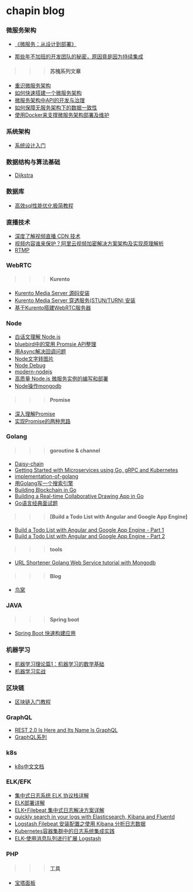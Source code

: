 # chapin blog

### 微服务架构

- [《微服务：从设计到部署》](https://github.com/oopsguy/microservices-from-design-to-deployment-chinese/blob/master/7-refactoring-a-monolith-into-microservices.md#strategy-2-split-frontend-and-backend)

- [那些年不加班的开发团队的秘密，原因竟是因为持续集成](https://mp.weixin.qq.com/s?__biz=MzU0OTE4MzYzMw==&mid=2247483882&idx=1&sn=b7f1fed0dc5c4cffc9b51bbdc7876424&chksm=fbb28814ccc5010210c85e77caeab69e9697167e2ee0f3d3363d8e3e972a4591d04286199d1f&scene=21#wechat_redirect)

>>> #### 苏槐系列文章

- [重识微服务架构](https://mp.weixin.qq.com/s?__biz=MjM5MDE0Mjc4MA==&mid=2650997457&idx=1&sn=c9024d2b47d88f15266d6d15544653ac)
- [如何快速搭建一个微服务架构](https://mp.weixin.qq.com/s?__biz=MjM5MDE0Mjc4MA==&mid=2650997370&idx=1&sn=a8aee267775dcad20d61dd9bb630975b)
- [微服务架构中API的开发与治理](https://mp.weixin.qq.com/s/eXvoJew3bjFKzLLJpS0Otg)
- [如何保障无服务架构下的数据一致性](http://mp.weixin.qq.com/s/i1pnrORZzec6Zp0tmljD8Q)
- [使用Docker来支撑微服务架构部署及维护](https://mp.weixin.qq.com/s?__biz=MzIwMzg1ODcwMw==&mid=2247486899&idx=1&sn=0c4b48280e5749bde236810f207bbb41&chksm=96c9bbd3a1be32c5b68a29e3d21c7d46c12ffdac9b6332a3282153840ec50235cb8d304bd37b&mpshare=1&scene=23&srcid=0929iCwIipdHrPRzjgBaxpVR#rd)

### 系统架构

- [系统设计入门](https://github.com/donnemartin/system-design-primer/blob/master/README-zh-Hans.md)

### 数据结构与算法基础

- [Dijkstra](http://www.cnblogs.com/nigang/p/3658990.html)

### 数据库

- [高效sql性能优化极简教程](https://mp.weixin.qq.com/s/Sqp-gD7mh1luXancnzE2Nw)

### 直播技术

- [深度了解视频直播 CDN 技术](https://ruby-china.org/topics/33544)
- [视频内容谁来保护？阿里云视频加密解决方案架构及实现原理解析](https://ruby-china.org/topics/34102) 
- [RTMP](https://www.villainhr.com/page/2017/08/05/RTMP%20H5%20%E7%9B%B4%E6%92%AD%E6%B5%81%E6%8A%80%E6%9C%AF%E8%A7%A3%E6%9E%90)

### WebRTC

>>> #### Kurento

- [Kurento Media Server 源码安装](https://github.com/chapin666/blog/issues/1)
- [Kurento Media Server 穿透服务(STUN/TURN) 安装](https://github.com/chapin666/blog/issues/2)
- [基于Kurento搭建WebRTC服务器](https://blog.gmem.cc/webrtc-server-basedon-kurento)

### Node

- [白话文理解 Node.js](https://github.com/chapin666/blog/issues/3)
- [bluebird中的常用 Promsie API整理](http://www.dengzhr.com/node-js/1278)
- [用Async解决回调问题](https://code.tutsplus.com/zh-hans/tutorials/solving-callback-problems-with-async--cms-26591?_ga=2.140530800.357237057.1505119485-1462772948.1505119484)
- [Node文字转图片](https://cnodejs.org/topic/583c5d9fba57ffba06c24a89)
- [Node Debug](http://i5ting.github.io/node-debug-tutorial/)
- [modern-nodejs](https://i5ting.github.io/modern-nodejs/)
- [高质量 Node.js 微服务实例的编写和部署](https://github.com/Carrotzpc/docker_web_app)
- [Node操作mongodb](http://zetcode.com/db/mongodbjavascript)

>>> #### Promise

- [深入理解Promise](http://coderlt.coding.me/2016/12/03/promise-in-depth-an-introduction-1/)
- [实现Promise的两种思路](https://github.com/chapin666/blog/issues/6)

### Golang

>>> #### goroutine & channel
- [Daisy-chain](https://github.com/chapin666/blog/issues/5)
- [Getting Started with Microservices using Go, gRPC and Kubernetes](https://outcrawl.com/getting-started-microservices-go-grpc-kubernetes/)
- [implementation-of-golang](https://tracymacding.gitbooks.io/implementation-of-golang/content/)
- [用Golang写一个搜索引擎](https://segmentfault.com/u/wyh267/articles?page=3)
- [Building Blockchain in Go](https://jeiwan.cc/tags/blockchain/)
- [Building a Real-time Collaborative Drawing App in Go](https://outcrawl.com/realtime-collaborative-drawing-go/)
- [Go语言经典面试题](https://goquiz.github.io/)

>>> #### [Build a Todo List with Angular and Google App Engine]
- [Build a Todo List with Angular and Google App Engine - Part 1](https://outcrawl.com/todo-list-angular-google-app-engine-part-1/)
- [Build a Todo List with Angular and Google App Engine - Part 2](https://outcrawl.com/todo-list-angular-google-app-engine-part-2/)

>>> #### tools
- [URL Shortener Golang Web Service tutorial with Mongodb](http://www.minaandrawos.com/2015/09/05/link-shortener-golang-web-service-tutorial-mongodb/#GOHTTPREST)

>>> #### Blog
- [鸟窝](http://colobu.com/)

### JAVA
>>> #### Spring boot
- [Spring Boot 快速构建应用](https://github.com/chapin666/blog/issues/4)

### 机器学习
- [机器学习理论篇1：机器学习的数学基础](https://zhuanlan.zhihu.com/p/25197792)
- [机器学习实战](http://ml.apachecn.org/)

### 区块链
- [区块链入门教程](http://www.ruanyifeng.com/blog/2017/12/blockchain-tutorial.html)

### GraphQL
- [REST 2.0 Is Here and Its Name Is GraphQL](https://www.sitepoint.com/rest-2-0-graphql/)
- [GraphQL系列](http://www.zhaiqianfeng.com/2017/06/learn-graphql-first-demo.html)

### k8s
- [k8s中文文档](http://docs.kubernetes.org.cn/)

### ELK/EFK
- [集中式日志系统 ELK 协议栈详解](https://www.ibm.com/developerworks/cn/opensource/os-cn-elk/)
- [ELK部署详解](https://segmentfault.com/a/1190000007728789)
- [ELK+Filebeat 集中式日志解决方案详解](https://www.ibm.com/developerworks/cn/opensource/os-cn-elk-filebeat/index.html)
- [quickly search in your logs with Elasticsearch, Kibana and Fluentd](https://wiki.deimos.fr/Fluentd:_quickly_search_in_your_logs_with_Elasticsearch,_Kibana_and_Fluentd)
- [Logstash Filebeat 安装配置之使用 Kibana 分析日志数据](https://www.renwole.com/archives/661)
- [Kubernetes容器集群中的日志系统集成实践](http://dockone.io/article/1600)
- [ELK-使用消息队列进行扩展 Logstash](http://jaminzhang.github.io/elk/ELK-use-MQ-to-scale-Logstash/)

### PHP
>>> #### 工具
- [宝塔面板](https://www.bt.cn)

